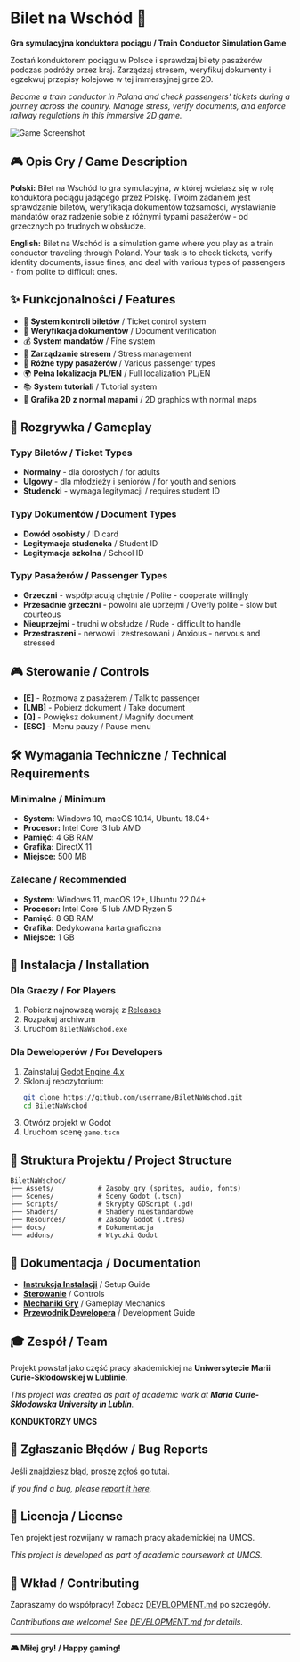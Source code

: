 # Bilet na Wschód 🚂

**Gra symulacyjna konduktora pociągu / Train Conductor Simulation Game**

Zostań konduktorem pociągu w Polsce i sprawdzaj bilety pasażerów podczas podróży przez kraj. Zarządzaj stresem, weryfikuj dokumenty i egzekwuj przepisy kolejowe w tej immersyjnej grze 2D.

*Become a train conductor in Poland and check passengers' tickets during a journey across the country. Manage stress, verify documents, and enforce railway regulations in this immersive 2D game.*

![Game Screenshot](docs/images/screenshot.png) <!-- Add when available -->

## 🎮 Opis Gry / Game Description

**Polski:**
Bilet na Wschód to gra symulacyjna, w której wcielasz się w rolę konduktora pociągu jadącego przez Polskę. Twoim zadaniem jest sprawdzanie biletów, weryfikacja dokumentów tożsamości, wystawianie mandatów oraz radzenie sobie z różnymi typami pasażerów - od grzecznych po trudnych w obsłudze.

**English:**
Bilet na Wschód is a simulation game where you play as a train conductor traveling through Poland. Your task is to check tickets, verify identity documents, issue fines, and deal with various types of passengers - from polite to difficult ones.

## ✨ Funkcjonalności / Features

- 🎫 **System kontroli biletów** / Ticket control system
- 📄 **Weryfikacja dokumentów** / Document verification  
- 💰 **System mandatów** / Fine system
- 😤 **Zarządzanie stresem** / Stress management
- 👥 **Różne typy pasażerów** / Various passenger types
- 🌍 **Pełna lokalizacja PL/EN** / Full localization PL/EN
- 📚 **System tutoriali** / Tutorial system
- 🎨 **Grafika 2D z normal mapami** / 2D graphics with normal maps

## 🎯 Rozgrywka / Gameplay

### Typy Biletów / Ticket Types
- **Normalny** - dla dorosłych / for adults
- **Ulgowy** - dla młodzieży i seniorów / for youth and seniors  
- **Studencki** - wymaga legitymacji / requires student ID

### Typy Dokumentów / Document Types
- **Dowód osobisty** / ID card
- **Legitymacja studencka** / Student ID
- **Legitymacja szkolna** / School ID

### Typy Pasażerów / Passenger Types
- **Grzeczni** - współpracują chętnie / Polite - cooperate willingly
- **Przesadnie grzeczni** - powolni ale uprzejmi / Overly polite - slow but courteous
- **Nieuprzejmi** - trudni w obsłudze / Rude - difficult to handle
- **Przestraszeni** - nerwowi i zestresowani / Anxious - nervous and stressed

## 🎮 Sterowanie / Controls

- **[E]** - Rozmowa z pasażerem / Talk to passenger
- **[LMB]** - Pobierz dokument / Take document
- **[Q]** - Powiększ dokument / Magnify document
- **[ESC]** - Menu pauzy / Pause menu

## 🛠️ Wymagania Techniczne / Technical Requirements

### Minimalne / Minimum
- **System:** Windows 10, macOS 10.14, Ubuntu 18.04+
- **Procesor:** Intel Core i3 lub AMD
- **Pamięć:** 4 GB RAM
- **Grafika:** DirectX 11
- **Miejsce:** 500 MB

### Zalecane / Recommended  
- **System:** Windows 11, macOS 12+, Ubuntu 22.04+
- **Procesor:** Intel Core i5 lub AMD Ryzen 5
- **Pamięć:** 8 GB RAM
- **Grafika:** Dedykowana karta graficzna
- **Miejsce:** 1 GB

## 🚀 Instalacja / Installation

### Dla Graczy / For Players
1. Pobierz najnowszą wersję z [Releases](../../releases)
2. Rozpakuj archiwum
3. Uruchom `BiletNaWschod.exe`

### Dla Deweloperów / For Developers
1. Zainstaluj [Godot Engine 4.x](https://godotengine.org/)
2. Sklonuj repozytorium:
   ```bash
   git clone https://github.com/username/BiletNaWschod.git
   cd BiletNaWschod
   ```
3. Otwórz projekt w Godot
4. Uruchom scenę `game.tscn`

## 📁 Struktura Projektu / Project Structure

```
BiletNaWschod/
├── Assets/           # Zasoby gry (sprites, audio, fonts)
├── Scenes/           # Sceny Godot (.tscn)
├── Scripts/          # Skrypty GDScript (.gd)
├── Shaders/          # Shadery niestandardowe
├── Resources/        # Zasoby Godot (.tres)
├── docs/             # Dokumentacja
└── addons/           # Wtyczki Godot
```

## 📖 Dokumentacja / Documentation

- **[Instrukcja Instalacji](docs/SETUP.md)** / Setup Guide
- **[Sterowanie](docs/CONTROLS.md)** / Controls
- **[Mechaniki Gry](docs/GAMEPLAY.md)** / Gameplay Mechanics
- **[Przewodnik Dewelopera](docs/DEVELOPMENT.md)** / Development Guide

## 🎓 Zespół / Team

Projekt powstał jako część pracy akademickiej na **Uniwersytecie Marii Curie-Skłodowskiej w Lublinie**.

*This project was created as part of academic work at **Maria Curie-Skłodowska University in Lublin**.*

**KONDUKTORZY UMCS**

## 🐛 Zgłaszanie Błędów / Bug Reports

Jeśli znajdziesz błąd, proszę [zgłoś go tutaj](../../issues).

*If you find a bug, please [report it here](../../issues).*

## 📝 Licencja / License

Ten projekt jest rozwijany w ramach pracy akademickiej na UMCS.

*This project is developed as part of academic coursework at UMCS.*

## 🤝 Wkład / Contributing

Zapraszamy do współpracy! Zobacz [DEVELOPMENT.md](docs/DEVELOPMENT.md) po szczegóły.

*Contributions are welcome! See [DEVELOPMENT.md](docs/DEVELOPMENT.md) for details.*

---

**🎮 Miłej gry! / Happy gaming!**